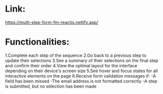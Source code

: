 # Link:
https://multi-step-form-fm-reactjs.netlify.app/

# Functionalities:

1.Complete each step of the sequence
2.Go back to a previous step to update their selections
3.See a summary of their selections on the final step and confirm their order
4.View the optimal layout for the interface depending on their device's screen size
5.See hover and focus states for all interactive elements on the page
6.Receive form validation messages if:
-A field has been missed
-The email address is not formatted correctly
-A step is submitted, but no selection has been made
